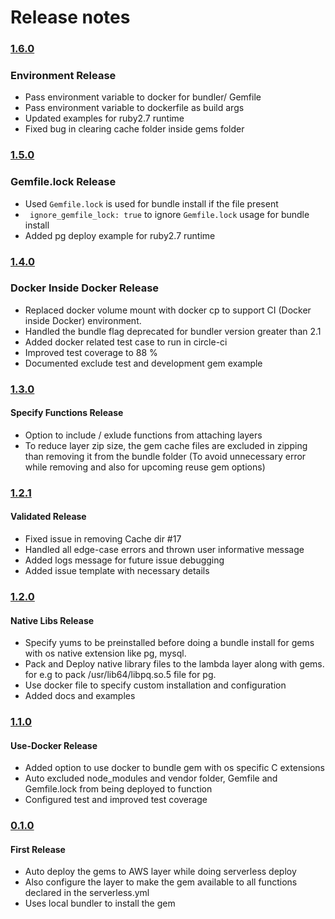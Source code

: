 # Release notes

### [1.6.0](https://www.npmjs.com/package/serverless-ruby-layer/v/1.6.0)
### Environment Release
* Pass environment variable to docker for bundler/ Gemfile
* Pass environment variable to dockerfile as build args
* Updated examples for ruby2.7 runtime
* Fixed bug in clearing cache folder inside gems folder

### [1.5.0](https://www.npmjs.com/package/serverless-ruby-layer/v/1.5.0)
### Gemfile.lock Release
* Used `Gemfile.lock` is used for bundle install if the file present
* ` ignore_gemfile_lock: true` to ignore `Gemfile.lock` usage for bundle install
* Added pg deploy example for ruby2.7 runtime

### [1.4.0](https://www.npmjs.com/package/serverless-ruby-layer/v/1.4.0)
### Docker Inside Docker Release
* Replaced docker volume mount with docker cp to support CI (Docker inside Docker) environment.
* Handled the bundle flag deprecated for bundler version greater than 2.1
* Added docker related test case to run in circle-ci
* Improved test coverage to 88 %
* Documented exclude test and development gem example

### [1.3.0](https://www.npmjs.com/package/serverless-ruby-layer/v/1.3.0)
#### Specify Functions Release
* Option to include / exlude functions from attaching layers
* To reduce layer zip size, the gem cache files are excluded in zipping than removing it from the bundle folder
 (To avoid unnecessary error while removing and also for upcoming reuse gem options)

### [1.2.1](https://www.npmjs.com/package/serverless-ruby-layer/v/1.2.0)
#### Validated Release
* Fixed issue in removing Cache dir #17
* Handled all edge-case errors and thrown user informative message
* Added logs message for future issue debugging
* Added issue template with necessary details

### [1.2.0](https://www.npmjs.com/package/serverless-ruby-layer/v/1.2.0)
#### Native Libs Release
* Specify yums to be preinstalled before doing a bundle install for gems with os native extension like pg, mysql.
* Pack and Deploy native library files to the lambda layer along with gems. for e.g to pack /usr/lib64/libpq.so.5 file for pg.
* Use docker file to specify custom installation and configuration
* Added docs and examples

### [1.1.0](https://www.npmjs.com/package/serverless-ruby-layer/v/1.1.0)
#### Use-Docker Release
* Added option to use docker to bundle gem with os specific C extensions
* Auto excluded node_modules and vendor folder, Gemfile and Gemfile.lock from being deployed to function
* Configured test and improved test coverage


### [0.1.0](https://www.npmjs.com/package/serverless-ruby-layer/v/0.1.0)

#### First Release
* Auto deploy the gems to AWS layer while doing serverless deploy
* Also configure the layer to make the gem available to all functions declared in the serverless.yml
* Uses local bundler to install the gem
